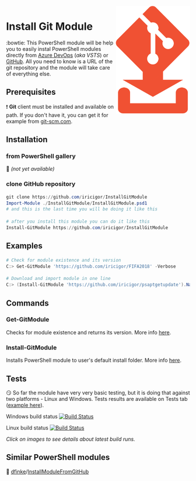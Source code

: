 <img align="right" width="203" height="294" src="img/InstallGitModule.logo.png">

# Install Git Module

:bowtie: This PowerShell module will be help you to easily instal PowerShell modules directly from [Azure DevOps](https://azure.microsoft.com/en-us/services/devops/repos/) (_aka VSTS_) or [GitHub](https://github.com/).
All you need to know is a URL of the git repository and the module will take care of everything else.

## Prerequisites

:exclamation: **Git** client must be installed and available on path. If you don't have it, you can get it for example from [git-scm.com](https://git-scm.com/downloads).

## Installation

### from PowerShell gallery

:dash: _(not yet available)_

### clone GitHub repository

```PowerShell
git clone https://github.com/iricigor/InstallGitModule
Import-Module ./InstallGitModule/InstallGitModule.psd1
# and this is the last time you will be doing it like this

# after you install this module you can do it like this
Install-GitModule https://github.com/iricigor/InstallGitModule
```

## Examples

```PowerShell
# Check for module existence and its version
C:> Get-GitModule 'https://github.com/iricigor/FIFA2018' -Verbose

# Download and import module in one line
C:> (Install-GitModule 'https://github.com/iricigor/psaptgetupdate').Name | Import-Module
```

## Commands

### Get-GitModule

Checks for module existence and returns its version. More info [here](/Docs/Get-GitModule.md).

### Install-GitModule

Installs PowerShell module to user's default install folder. More info [here](/Docs/Install-GitModule.md).

## Tests

:smirk: So far the module have very very basic testing, but it is doing that against two platforms - Linux and Windows. Tests results are available on Tests tab ([example here](/img/TestResults-AzureDevops.png)).

Windows build status [![Build Status](https://dev.azure.com/iiric/PS1/_apis/build/status/InstallGitModule%20-%20Win%20CI?branchName=master)](https://dev.azure.com/iiric/PS1/_build/latest?definitionId=16&branchName=master)

Linux build status [![Build Status](https://dev.azure.com/iiric/PS1/_apis/build/status/InstallGitModule%20-%20Linux%20CI?branchName=master)](https://dev.azure.com/iiric/PS1/_build/latest?definitionId=17&branchName=master)

_Click on images to see details about latest build runs._

## Similar PowerShell modules

:mega: [dfinke](https://github.com/dfinke)/[InstallModuleFromGitHub](https://github.com/dfinke/InstallModuleFromGitHub)